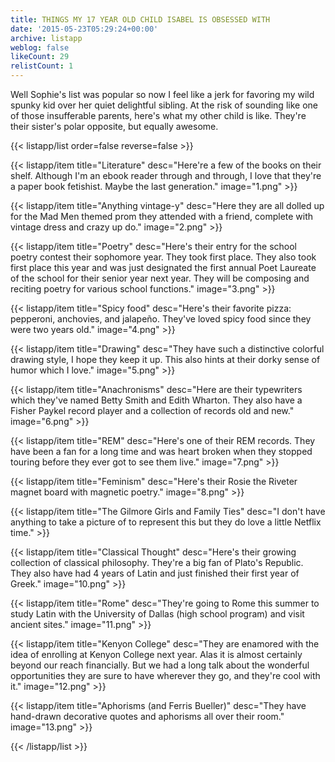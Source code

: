 ```yaml
---
title: THINGS MY 17 YEAR OLD CHILD ISABEL IS OBSESSED WITH
date: '2015-05-23T05:29:24+00:00'
archive: listapp
weblog: false
likeCount: 29
relistCount: 1
---
```


Well Sophie's list was popular so now I feel like a jerk for favoring my wild spunky kid over her quiet delightful sibling. At the risk of sounding like one of those insufferable parents, here's what my other child is like. They're their sister's polar opposite, but equally awesome.

<!--more-->

{{< listapp/list order=false reverse=false >}}

   {{< listapp/item title="Literature"
      desc="Here're a few of the books on their shelf. Although I'm an ebook reader through and through, I love that they're a paper book fetishist. Maybe the last generation."
      image="1.png" >}}

   {{< listapp/item title="Anything vintage-y"
      desc="Here they are all dolled up for the Mad Men themed prom they attended with a friend, complete with vintage dress and crazy up do."
      image="2.png" >}}

   {{< listapp/item title="Poetry"
      desc="Here's their entry for the school poetry contest their sophomore year. They took first place. They also took first place this year and was just designated the first annual Poet Laureate of the school for their senior year next year. They will be composing and reciting poetry for various school functions."
      image="3.png" >}}

   {{< listapp/item title="Spicy food"
      desc="Here's their favorite pizza: pepperoni, anchovies, and jalapeño. They've loved spicy food since they were two years old."
      image="4.png" >}}

   {{< listapp/item title="Drawing"
      desc="They have such a distinctive colorful drawing style, I hope they keep it up. This also hints at their dorky sense of humor which I love."
      image="5.png" >}}

   {{< listapp/item title="Anachronisms"
      desc="Here are their typewriters which they've named Betty Smith and Edith Wharton. They also have a Fisher Paykel record player and a collection of records old and new."
      image="6.png" >}}

   {{< listapp/item title="REM"
      desc="Here's one of their REM records. They have been a fan for a long time and was heart broken when they stopped touring before they ever got to see them live."
      image="7.png" >}}

   {{< listapp/item title="Feminism"
      desc="Here's their Rosie the Riveter magnet board with magnetic poetry."
      image="8.png" >}}

   {{< listapp/item title="The Gilmore Girls and Family Ties"
      desc="I don't have anything to take a picture of to represent this but they do love a little Netflix time." >}}

   {{< listapp/item title="Classical Thought"
      desc="Here's their growing collection of classical philosophy. They're a big fan of Plato's Republic. They also have had 4 years of Latin and just finished their first year of Greek."
      image="10.png" >}}

   {{< listapp/item title="Rome"
      desc="They're going to Rome this summer to study Latin with the University of Dallas (high school program) and visit ancient sites."
      image="11.png" >}}

   {{< listapp/item title="Kenyon College"
      desc="They are enamored with the idea of enrolling at Kenyon College next year. Alas it is almost certainly beyond our reach financially. But we had a long talk about the wonderful opportunities they are sure to have wherever they go, and they're cool with it."
      image="12.png" >}}

   {{< listapp/item title="Aphorisms (and Ferris Bueller)"
      desc="They have hand-drawn decorative quotes and aphorisms all over their room."
      image="13.png" >}}

{{< /listapp/list >}}
